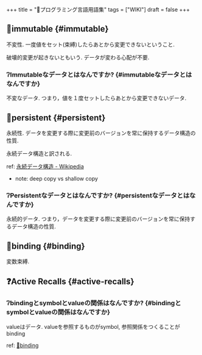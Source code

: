 +++
title = "📝プログラミング言語用語集"
tags = ["WIKI"]
draft = false
+++

## 📝immutable {#immutable}

不変性. 一度値をセット(束縛)したらあとから変更できないということ.

破壊的変更が起きないともいう. データが変わる心配が不要.


### ❔Immutableなデータとはなんですか? {#immutableなデータとはなんですか}

不変なデータ. つまり，値を１度セットしたらあとから変更できないデータ.


## 📝persistent {#persistent}

永続性. データを変更する際に変更前のバージョンを常に保持するデータ構造の性質.

永続データ構造と訳される.

ref: [永続データ構造 - Wikipedia](https://ja.wikipedia.org/wiki/%E6%B0%B8%E7%B6%9A%E3%83%87%E3%83%BC%E3%82%BF%E6%A7%8B%E9%80%A0)

-   note: deep copy vs shallow copy


### ❔Persistentなデータとはなんですか? {#persistentなデータとはなんですか}

永続的データ. つまり，データを変更する際に変更前のバージョンを常に保持するデータ構造の性質.


## 📝binding {#binding}

変数束縛.


## ❓Active Recalls {#active-recalls}


### ❔bindingとsymbolとvalueの関係はなんですか? {#bindingとsymbolとvalueの関係はなんですか}

valueはデータ. valueを参照するものがsymbol, 参照関係をつくることがbinding

ref: [📝binding](#binding)
